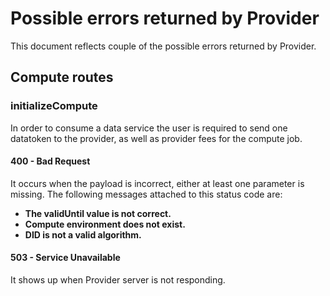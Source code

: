 <!--
Copyright 2021 Ocean Protocol Foundation
SPDX-License-Identifier: Apache-2.0
-->

# Possible errors returned by Provider

This document reflects couple of the possible errors returned by Provider.
## Compute routes

### initializeCompute

In order to consume a data service the user is required to send
one datatoken to the provider, as well as provider fees for the compute job.

#### 400 - Bad Request

It occurs when the payload is incorrect, either at least one parameter is missing.
The following messages attached to this status code are:

- **The validUntil value is not correct.**
- **Compute environment does not exist.**
- **DID is not a valid algorithm.**

#### 503 - Service Unavailable

It shows up when Provider server is not responding.




